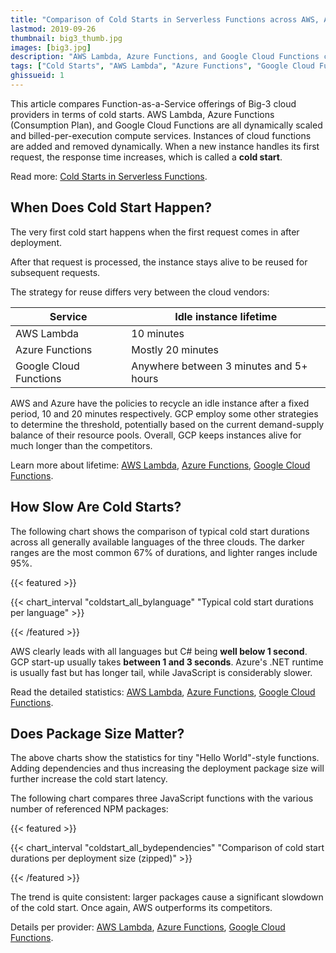 ```yaml
---
title: "Comparison of Cold Starts in Serverless Functions across AWS, Azure, and GCP"
lastmod: 2019-09-26
thumbnail: big3_thumb.jpg
images: [big3.jpg]
description: "AWS Lambda, Azure Functions, and Google Cloud Functions compared in terms of cold starts across all supported languages"
tags: ["Cold Starts", "AWS Lambda", "Azure Functions", "Google Cloud Functions", "AWS", "Azure", "GCP"]
ghissueid: 1
---
```


This article compares Function-as-a-Service offerings of Big-3 cloud providers in terms of cold starts. AWS Lambda, Azure Functions (Consumption Plan), and Google Cloud Functions are all dynamically scaled and billed-per-execution compute services. Instances of cloud functions are added and removed dynamically. When a new instance handles its first request, the response time increases, which is called a **cold start**.

Read more: [Cold Starts in Serverless Functions](/serverless/coldstarts/define/).

When Does Cold Start Happen?
----------------------------

The very first cold start happens when the first request comes in after deployment.

After that request is processed, the instance stays alive to be reused for subsequent requests.

The strategy for reuse differs very between the cloud vendors:

| Service                   | Idle instance lifetime                   |
|---------------------------|------------------------------------------|
| AWS Lambda                | 10 minutes                               |
| Azure Functions           | Mostly 20 minutes                        |
| Google Cloud Functions    | Anywhere between 3 minutes and 5+ hours  |

AWS and Azure have the policies to recycle an idle instance after a fixed period, 10 and 20 minutes respectively. GCP employ some other strategies to determine the threshold, potentially based on the current demand-supply balance of their resource pools. Overall, GCP keeps instances alive for much longer than the competitors.

Learn more about lifetime: [AWS Lambda](/serverless/coldstarts/aws/intervals/), [Azure Functions](/serverless/coldstarts/azure/intervals/), [Google Cloud Functions](/serverless/coldstarts/gcp/intervals/).

How Slow Are Cold Starts?
-------------------------

The following chart shows the comparison of typical cold start durations across all generally available languages of the three clouds. The darker ranges are the most common 67% of durations, and lighter ranges include 95%.

{{< featured >}}

{{< chart_interval
    "coldstart_all_bylanguage"
    "Typical cold start durations per language" >}}

{{< /featured >}}

AWS clearly leads with all languages but C# being **well below 1 second**. GCP start-up usually takes **between 1 and 3 seconds**. Azure's .NET runtime is usually fast but has longer tail, while JavaScript is considerably slower.

Read the detailed statistics: [AWS Lambda](/serverless/coldstarts/aws/languages/), [Azure Functions](/serverless/coldstarts/azure/languages/), [Google Cloud Functions](/serverless/coldstarts/gcp/languages/).

Does Package Size Matter?
-------------------------

The above charts show the statistics for tiny "Hello World"-style functions. Adding dependencies and thus increasing the deployment package size will further increase the cold start latency.

The following chart compares three JavaScript functions with the various number of referenced NPM packages:

{{< featured >}}

{{< chart_interval
    "coldstart_all_bydependencies"
    "Comparison of cold start durations per deployment size (zipped)" >}}

{{< /featured >}}

The trend is quite consistent: larger packages cause a significant slowdown of the cold start. Once again, AWS outperforms its competitors.

Details per provider: [AWS Lambda](/serverless/coldstarts/aws/), [Azure Functions](/serverless/coldstarts/azure/), [Google Cloud Functions](/serverless/coldstarts/gcp/).